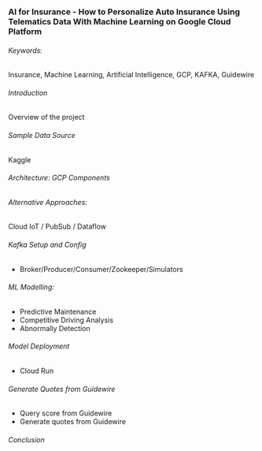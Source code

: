 ### AI for Insurance - How to Personalize Auto Insurance Using Telematics Data With Machine Learning on Google Cloud Platform

###### Keywords:
Insurance, Machine Learning, Artificial Intelligence, GCP, KAFKA, Guidewire

###### Introduction
Overview of the project

###### Sample Data Source
Kaggle

###### Architecture: GCP Components

###### Alternative Approaches:
Cloud IoT / PubSub / Dataflow 

###### Kafka Setup and Config
- Broker/Producer/Consumer/Zookeeper/Simulators


###### ML Modelling:
- Predictive Maintenance
- Competitive Driving Analysis
- Abnormally Detection

###### Model Deployment
- Cloud Run

###### Generate Quotes from Guidewire
- Query score from Guidewire
- Generate quotes from Guidewire

###### Conclusion
